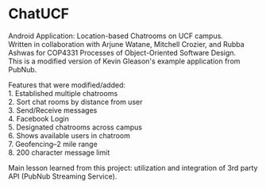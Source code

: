 # ChatUCF

Android Application: Location-based Chatrooms on UCF campus.<br>
Written in collaboration with Arjune Watane, Mitchell Crozier, and Rubba Ashwas for COP4331 Processes of Object-Oriented Software Design.<br>
This is a modified version of Kevin Gleason's example application from PubNub.<br>

Features that were modified/added:<br>
    1. Established multiple chatrooms <br>
    2. Sort chat rooms by distance from user <br>
    3. Send/Receive messages <br>
    4. Facebook Login <br>
    5. Designated chatrooms across campus <br>
    6. Shows available users in chatroom <br>
    7. Geofencing–2 mile range <br>
    8. 200 character message limit <br>
    
Main lesson learned from this project: utilization and integration of 3rd party API (PubNub Streaming Service). 





